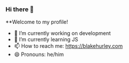 ### Hi there 👋

**Welcome to my profile!

- 🔭 I’m currently working on development
- 🌱 I’m currently learning JS
- 📫 How to reach me: https://blakehurley.com
- 😄 Pronouns: he/him
